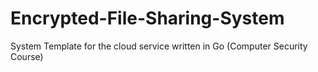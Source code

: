 # Encrypted-File-Sharing-System
System Template for the cloud service written in Go (Computer Security Course)
